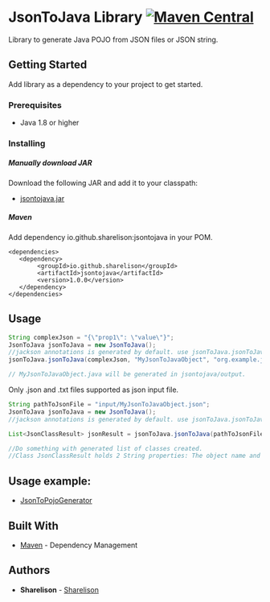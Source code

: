 # JsonToJava Library [![Maven Central](https://maven-badges.herokuapp.com/maven-central/io.github.sharelison/jsontojava/badge.svg)](https://maven-badges.herokuapp.com/maven-central/io.github.sharelison/jsontojava)

Library to generate Java POJO from JSON files or JSON string.

## Getting Started
Add library as a dependency to your project to get started.

### Prerequisites

  - Java 1.8 or higher

### Installing

##### Manually download JAR 
Download the following JAR and add it to your classpath:

   * [jsontojava.jar](https://repo1.maven.org/maven2/io/github/sharelison/jsontojava/1.0.0/jsontojava-1.0.0.jar)


##### Maven
Add dependency io.github.sharelison:jsontojava in your POM.

    <dependencies>
       <dependency>
            <groupId>io.github.sharelison</groupId>
            <artifactId>jsontojava</artifactId>
            <version>1.0.0</version>
       </dependency>
    </dependencies>


## Usage

```java
String complexJson = "{\"prop1\": \"value\"}";
JsonToJava jsonToJava = new JsonToJava();
//jackson annotations is generated by default. use jsonToJava.jsonToJava(complexJson, "MyJsonToJavaObject", "org.example.jsontojava", "jsontojava/output", false) to generate class without annotations.
jsonToJava.jsonToJava(complexJson, "MyJsonToJavaObject", "org.example.jsontojava", "jsontojava/output");

// MyJsonToJavaObject.java will be generated in jsontojava/output.
```

Only .json and .txt files supported as json input file.
```java
String pathToJsonFile = "input/MyJsonToJavaObject.json";
JsonToJava jsonToJava = new JsonToJava();
//jackson annotations is generated by default. use jsonToJava.jsonToJava(pathToJsonFile, "MyJsonToJavaObject", "org.example.jsontojava", false) to generate class without annotations.

List<JsonClassResult> jsonResult = jsonToJava.jsonToJava(pathToJsonFile, "MyJsonToJavaObject", "org.example.jsontojava");

//Do something with generated list of classes created.
//Class JsonClassResult holds 2 String properties: The object name and the generated class in a string.
```

## Usage example:
 
 * [JsonToPojoGenerator](https://github.com/Sharelison/JsonToPojoGenerator)

## Built With

* [Maven](https://maven.apache.org/) - Dependency Management

## Authors

* **Sharelison** - [Sharelison](https://github.com/Sharelison)

